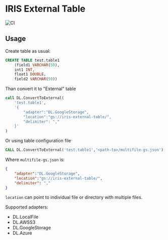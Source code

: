 # IRIS External Table

![CI](https://github.com/antonum/IRIS-ExternalTable/workflows/CI/badge.svg)

## Usage

Create table as usual:

```sql
CREATE TABLE test.table1
    (field1 VARCHAR(50), 
    int1 INT, 
    float1 DOUBLE, 
    field2 VARCHAR(50))
```
Than convert it to "External" table
```sql
call DL.ConvertToExternal(
    'test.table1',
    '{ 
        "adapter":"DL.GoogleStorage",
        "location":"gs://iris-external-table/",
        "delimiter": ","
    }' 
)
```
Or using table configuration file
```sql
CALL DL.ConvertToExternal('test.table1','<path-to>/multifile-gs.json')
```
Where `multifile-gs.json` is:
```json
{
    "adapter":"DL.GoogleStorage",
    "location":"gs://iris-external-table/",
    "delimiter": ","
}
```

`location` can point to individual file or directory with multiple files.

Supported adapters:
- DL.LocalFile
- DL.AWSS3
- DL.GoogleStorage
- DL.Azure

